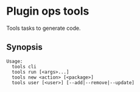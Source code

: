 # Plugin ops tools

Tools tasks to generate code.

## Synopsis

```text
Usage:
  tools cli
  tools run [<args>...]
  tools new <action> [<package>]
  tools user [<user>] [--add|--remove|--update]
```

